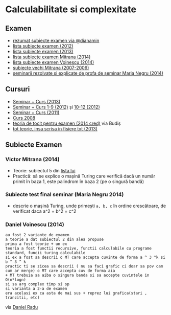 # Calculabilitate si complexitate

## Examen

- [rezumat subiecte examen via @dianamin](https://drive.google.com/drive/folders/0B7PBRdEr5pqnZHN6anpmSEZEZGc)
- [lista subiecte examen (2012)](https://www.dropbox.com/s/9sh5daew5bxn63e/Calculabilitate%20si%20Complexitate%20-%20Lista%20Subiecte%20ianuarie%202012.pdf?dl=0)
- [lista subiecte examen (2013)](https://www.dropbox.com/s/ainarm3xablhi9l/CC%20subiecte%20teorie.txt?dl=0)
- [lista subiecte examen Mitrana (2014)](https://www.dropbox.com/s/vn91d9yp2m7qhsi/lista_subiecte_2014.txt?dl=0)
- [lista subiecte examen Voinescu (2014)](https://plus.google.com/photos/110111587079191484355/albums/6106395225339359665?authkey=CJbTiICI-qL5KA)
- [subiecte vechi Mitrana (2007-2009)](http://fmi.is-a-geek.net/index.php/Calculabilitate_si_complexitate_(Victor_Mitrana))
- [seminarii rezolvate si explicate de profa de seminar Maria Negru (2014)](https://www.dropbox.com/s/kqks970v7clpo0s/C%26C%20-%20explicatii%20exercitii%20%28seminarele%201-5%29.pdf?dl=0)

## Cursuri
- [Seminar + Curs (2013)](https://www.dropbox.com/s/bub3dlcf8kz5xkv/cc.zip?dl=0)
- [Seminar + Curs 1-9 (2012)](https://www.dropbox.com/s/dgfj256eyqw8zw7/CC%20-%20curs%26sem%201-9.pdf?dl=0) și [10-12 (2012)](https://www.dropbox.com/s/i0ujud7kz4dj8f3/CC%20-%20Curs%2010-12.pdf?dl=0)
- [Seminar + Curs (2011)](https://github.com/aliasbind/Sesiune/tree/master/an2/sem1/CC)
- [Curs 2008](https://www.dropbox.com/sh/nil9fllldfc1rln/AACPaV0R49kuMyRtQYkQyYYza?dl=0)
- [teoria de tocit pentru examen (2014 cred)](https://www.dropbox.com/s/9ve437rxiiryk7v/CC.pdf?dl=0) via Budiș
- [tot teorie, insa scrisa in fisiere txt (2013)](https://www.dropbox.com/sh/sp282a3cvyy65lb/AADRBPoUrqNdR9Q_C5V6E1AWa?dl=0)

## Subiecte Examen

### Victor Mitrana (2014)

* Teorie: subiectul 5 din [lista lui](https://www.dropbox.com/s/vn91d9yp2m7qhsi/lista_subiecte_2014.txt?dl=0)
* Practică: să se explice o mașină Turing care verifică dacă un număr primit în baza 1, este palindrom în baza 2 (pe o singură bandă)

### Subiecte test final seminar (Maria Negru 2014)

* descrie o mașină Turing,  unde primești `a, b, c` în ordine crescătoare, de verificat daca a^2 + b^2 = c^2

### Daniel Voinescu (2014)

```
au fost 2 variante de examen
a teorie a dat subiectul 2 din alea propuse
prima a fost teorie + un ex
teoria a fost functii recursive, functii calculabile cu programe standard, funcii turing calculabile
si ex a fost sa descrii o MT care accepta cuvinte de forma a ^ 3 ^k si b ^ 3 ^ k
practic ti se zicea sa descrii ( nu sa faci grafic ci doar sa pov cam cum ar merge) o MT care accepta cuv de forma aia
+ MT trebuia sa aiba o singura banda si sa accepte cuvintele in O(n*logn)
si sa arg complex timp si sp
si varianta a 2-a de examen
era acelasi ex ca asta de mai sus + reprez lui grafica(stari , tranzitii, etc)
```
via [Daniel Radu](https://github.com/TwoOfDiamonds)
